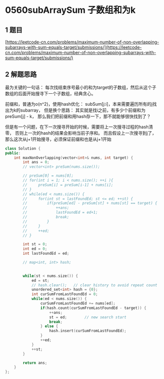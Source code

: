 # 0560subArraySum 子数组和为k

## 1 题目
[https://leetcode-cn.com/problems/maximum-number-of-non-overlapping-subarrays-with-sum-equals-target/submissions/](https://leetcode-cn.com/problems/maximum-number-of-non-overlapping-subarrays-with-sum-equals-target/submissions/)

## 2 解题思路
最为关键的一句话：
每次找结束序号最小的和为target的子数组，然后从这个子数组的后面开始搜寻下一个子数组，经典贪心。

前缀和，普通为o(n^2)，使用hash优化：
subSum[j:i]，本来需要遍历所有的j找出为k的subarray，
但是换个思路：  其实就是找i之前，有多少个前缀和为 preSum[j] - k，
那么我们把前缀和用hash存一下，那不就能够很快找到了？

但是有一个问题，在下一次搜寻开始的时候，需要将上一次搜寻过程的hash清零，
否则上一次的hash的结果会影响当前子序和。
而且假设上一次搜寻到j了，那么这次从j+1开始搜寻，必须保证前缀和也是从j+1开始

```cpp
class Solution {
public:
    int maxNonOverlapping(vector<int>& nums, int target) {
        int ans = 0;
        // vector<int> preSum(nums.size());

        // preSum[0] = nums[0];
        // for(int i = 1; i < nums.size(); ++i ){
        //     preSum[i] = preSum[i-1] + nums[i];
        // }
        // while(ed < nums.size()) {
        //     for(int st = lastFoundEd; st <= ed; ++st) {
        //         if(preSum[ed] - preSum[st] + nums[st] == target) {
        //             ++ans;
        //             lastFoundEd = ed+1;
        //             break;
        //         }
        //     }
        //     ++ed;
        // }

        int st = 0;
        int ed = 0;
        int lastFoundEd = ed;

        // map<int, int> hash;

        
        while(st < nums.size()) {
            ed = st;
            // hash.clear();   // clear history to avoid repeat count
            unordered_set<int> hash = {0};
            int curSumFromLastFoundEd = 0;
            while(ed < nums.size()) {
                curSumFromLastFoundEd += nums[ed];
                if(hash.count(curSumFromLastFoundEd - target)) {
                    ++ans;
                    st = ed;        // new search start
                    break;
                } else {
                    hash.insert(curSumFromLastFoundEd);
                }
                ++ed;
            }
            ++st;
        }

        return ans;
    }
};
```




